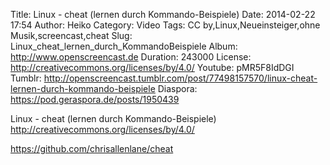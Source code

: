 Title: Linux - cheat (lernen durch Kommando-Beispiele)
Date: 2014-02-22 17:54
Author: Heiko
Category: Video
Tags: CC by,Linux,Neueinsteiger,ohne Musik,screencast,cheat
Slug: Linux_cheat_lernen_durch_KommandoBeispiele
Album: http://www.openscreencast.de
Duration: 243000
License: http://creativecommons.org/licenses/by/4.0/
Youtube: pMR5F8IdDGI
Tumblr: http://openscreencast.tumblr.com/post/77498157570/linux-cheat-lernen-durch-kommando-beispiele
Diaspora: https://pod.geraspora.de/posts/1950439

Linux - cheat (lernen durch Kommando-Beispiele)  
<http://creativecommons.org/licenses/by/4.0/>  
  
<https://github.com/chrisallenlane/cheat>

